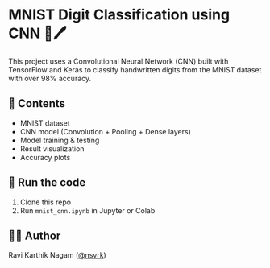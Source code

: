 # MNIST Digit Classification using CNN 🧠🖊️

This project uses a Convolutional Neural Network (CNN) built with TensorFlow and Keras to classify handwritten digits from the MNIST dataset with over 98% accuracy.

## 📂 Contents
- MNIST dataset
- CNN model (Convolution + Pooling + Dense layers)
- Model training & testing
- Result visualization
- Accuracy plots

## 🚀 Run the code
1. Clone this repo
2. Run `mnist_cnn.ipynb` in Jupyter or Colab

## 👨‍💻 Author
Ravi Karthik Nagam ([@nsvrk](https://github.com/nsvrk))
